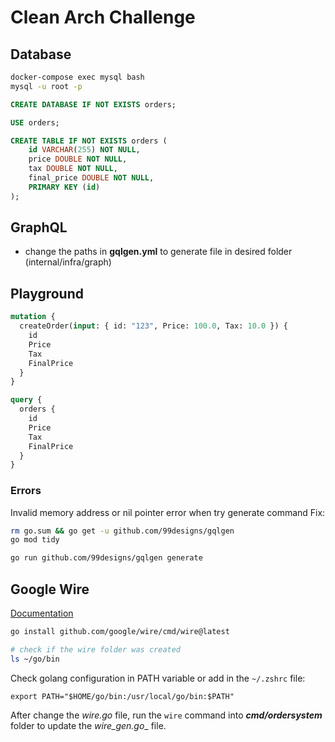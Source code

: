 # Clean Arch Challenge

## Database
```bash
docker-compose exec mysql bash
mysql -u root -p
```

```sql
CREATE DATABASE IF NOT EXISTS orders;

USE orders;

CREATE TABLE IF NOT EXISTS orders (
    id VARCHAR(255) NOT NULL,
    price DOUBLE NOT NULL,
    tax DOUBLE NOT NULL,
    final_price DOUBLE NOT NULL,
    PRIMARY KEY (id)
);
```

## GraphQL
- change the paths in **gqlgen.yml** to generate file in desired folder (internal/infra/graph)

## Playground
```graphql
mutation {
  createOrder(input: { id: "123", Price: 100.0, Tax: 10.0 }) {
    id
    Price
    Tax
    FinalPrice
  }
}
```

```graphql
query {
  orders {
    id
    Price
    Tax
    FinalPrice
  }
}
```

### Errors
Invalid memory address or nil pointer error when try generate command
Fix:
```bash
rm go.sum && go get -u github.com/99designs/gqlgen
go mod tidy

go run github.com/99designs/gqlgen generate
```

## Google Wire
[Documentation](https://github.com/google/wire)

```bash
go install github.com/google/wire/cmd/wire@latest

# check if the wire folder was created
ls ~/go/bin
```

Check golang configuration in PATH variable or add in the `~/.zshrc` file:
```
export PATH="$HOME/go/bin:/usr/local/go/bin:$PATH"
```

After change the _wire.go_ file, run the `wire` command into ___cmd/ordersystem___ folder to update the _wire_gen.go__ file.
